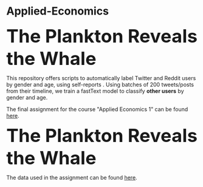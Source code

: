 # Applied-Economics

 <font size="+10"><b> The Plankton Reveals the Whale </b></font>

This repository offers scripts to automatically label Twitter and Reddit users by gender and age, using self-reports . Using batches of 200 tweets/posts from their timeline, we train a fastText model to classify <b>other users</b> by gender and age. 
  
The final assignment for the course "Applied Economics 1" can be found [here](https://htmlpreview.github.io/?https://github.com/darkkille276/Applied-Economics/blob/master/Final%20Assignment/Applied%2BEconomic%2BAnalysis%2B1%2BFinal%2BAssignment.html).

 <font size="+10"><b> The Plankton Reveals the Whale </b></font>
 
The data used in the assignment can be found [here]().
